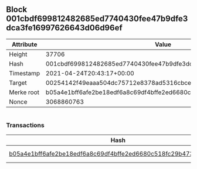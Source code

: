 ## Block 001cbdf699812482685ed7740430fee47b9dfe3dca3fe16997626643d06d96ef

Attribute | Value
--- | ---
Height | 37706
Hash | 001cbdf699812482685ed7740430fee47b9dfe3dca3fe16997626643d06d96ef
Timestamp | 2021-04-24T20:43:17+00:00
Target | 00254142f49eaaa504dc75712e8378ad5316cbcead634704b3734b6271167cc4
Merke root | b05a4e1bff6afe2be18edf6a8c69df4bffe2ed6680c518fc29b473f76a7f63da
Nonce | 3068860763

```

```

### Transactions

Hash | Amount
--- | ---
[b05a4e1bff6afe2be18edf6a8c69df4bffe2ed6680c518fc29b473f76a7f63da](b05a4e1bff6afe2be18edf6a8c69df4bffe2ed6680c518fc29b473f76a7f63da.md) | 10.00000000 SKEPTI 
